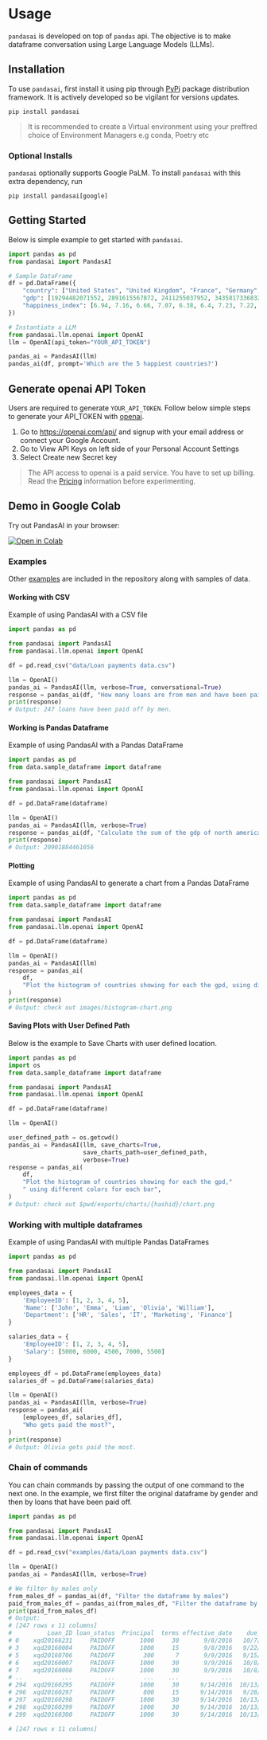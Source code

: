# Usage

`pandasai` is developed on top of `pandas` api. The objective is to make dataframe conversation
using Large Language Models (LLMs).

## Installation

To use `pandasai`, first install it using pip through [PyPi](https://pypi.org/project/pandasai/) package distribution
framework. It is actively developed so be vigilant for versions updates.

```console
pip install pandasai
```

> It is recommended to create a Virtual environment using your preffred choice of Environment Managers e.g conda,
> Poetry etc

### Optional Installs

`pandasai` optionally supports Google PaLM. To install `pandasai` with this extra dependency, run

```console
pip install pandasai[google]
```

## Getting Started

Below is simple example to get started with `pandasai`.

```python
import pandas as pd
from pandasai import PandasAI

# Sample DataFrame
df = pd.DataFrame({
    "country": ["United States", "United Kingdom", "France", "Germany", "Italy", "Spain", "Canada", "Australia", "Japan", "China"],
    "gdp": [19294482071552, 2891615567872, 2411255037952, 3435817336832, 1745433788416, 1181205135360, 1607402389504, 1490967855104, 4380756541440, 14631844184064],
    "happiness_index": [6.94, 7.16, 6.66, 7.07, 6.38, 6.4, 7.23, 7.22, 5.87, 5.12]
})

# Instantiate a LLM
from pandasai.llm.openai import OpenAI
llm = OpenAI(api_token="YOUR_API_TOKEN")

pandas_ai = PandasAI(llm)
pandas_ai(df, prompt='Which are the 5 happiest countries?')
```

## Generate openai API Token

Users are required to generate `YOUR_API_TOKEN`. Follow below simple steps to generate your API_TOKEN with
[openai](https://platform.openai.com/overview).

1. Go to https://openai.com/api/ and signup with your email address or connect your Google Account.
2. Go to View API Keys on left side of your Personal Account Settings
3. Select Create new Secret key

> The API access to openai is a paid service. You have to set up billing.
> Read the [Pricing](https://platform.openai.com/docs/quickstart/pricing) information before experimenting.

## Demo in Google Colab

Try out PandasAI in your browser:

[![Open in Colab](https://camo.githubusercontent.com/84f0493939e0c4de4e6dbe113251b4bfb5353e57134ffd9fcab6b8714514d4d1/68747470733a2f2f636f6c61622e72657365617263682e676f6f676c652e636f6d2f6173736574732f636f6c61622d62616467652e737667)](https://colab.research.google.com/drive/1rKz7TudOeCeKGHekw7JFNL4sagN9hon-?usp=sharing)

### Examples

Other [examples](../examples) are included in the repository along with samples of data.

#### Working with CSV

Example of using PandasAI with a CSV file

```python
import pandas as pd

from pandasai import PandasAI
from pandasai.llm.openai import OpenAI

df = pd.read_csv("data/Loan payments data.csv")

llm = OpenAI()
pandas_ai = PandasAI(llm, verbose=True, conversational=True)
response = pandas_ai(df, "How many loans are from men and have been paid off?")
print(response)
# Output: 247 loans have been paid off by men.
```

#### Working is Pandas Dataframe

Example of using PandasAI with a Pandas DataFrame

```python
import pandas as pd
from data.sample_dataframe import dataframe

from pandasai import PandasAI
from pandasai.llm.openai import OpenAI

df = pd.DataFrame(dataframe)

llm = OpenAI()
pandas_ai = PandasAI(llm, verbose=True)
response = pandas_ai(df, "Calculate the sum of the gdp of north american countries")
print(response)
# Output: 20901884461056

```

#### Plotting

Example of using PandasAI to generate a chart from a Pandas DataFrame

```python
import pandas as pd
from data.sample_dataframe import dataframe

from pandasai import PandasAI
from pandasai.llm.openai import OpenAI

df = pd.DataFrame(dataframe)

llm = OpenAI()
pandas_ai = PandasAI(llm)
response = pandas_ai(
    df,
    "Plot the histogram of countries showing for each the gpd, using different colors for each bar",
)
print(response)
# Output: check out images/histogram-chart.png
```

#### Saving Plots with User Defined Path

Below is the example to Save Charts with user defined location. 

```python
import pandas as pd
import os
from data.sample_dataframe import dataframe

from pandasai import PandasAI
from pandasai.llm.openai import OpenAI

df = pd.DataFrame(dataframe)

llm = OpenAI()

user_defined_path = os.getcwd()
pandas_ai = PandasAI(llm, save_charts=True,
                     save_charts_path=user_defined_path,
                     verbose=True)
response = pandas_ai(
    df,
    "Plot the histogram of countries showing for each the gpd,"
    " using different colors for each bar",
)
# Output: check out $pwd/exports/charts/{hashid}/chart.png
```

### Working with multiple dataframes

Example of using PandasAI with multiple Pandas DataFrames

```python
import pandas as pd

from pandasai import PandasAI
from pandasai.llm.openai import OpenAI

employees_data = {
    'EmployeeID': [1, 2, 3, 4, 5],
    'Name': ['John', 'Emma', 'Liam', 'Olivia', 'William'],
    'Department': ['HR', 'Sales', 'IT', 'Marketing', 'Finance']
}

salaries_data = {
    'EmployeeID': [1, 2, 3, 4, 5],
    'Salary': [5000, 6000, 4500, 7000, 5500]
}

employees_df = pd.DataFrame(employees_data)
salaries_df = pd.DataFrame(salaries_data)

llm = OpenAI()
pandas_ai = PandasAI(llm, verbose=True)
response = pandas_ai(
    [employees_df, salaries_df],
    "Who gets paid the most?",
)
print(response)
# Output: Olivia gets paid the most.
```

### Chain of commands

You can chain commands by passing the output of one command to the next one. In the example, we first filter the original
dataframe by gender and then by loans that have been paid off.

```python
import pandas as pd

from pandasai import PandasAI
from pandasai.llm.openai import OpenAI

df = pd.read_csv("examples/data/Loan payments data.csv")

llm = OpenAI()
pandas_ai = PandasAI(llm, verbose=True)

# We filter by males only
from_males_df = pandas_ai(df, "Filter the dataframe by males")
paid_from_males_df = pandas_ai(from_males_df, "Filter the dataframe by loans that have been paid off")
print(paid_from_males_df)
# Output:
# [247 rows x 11 columns]
#          Loan_ID loan_status  Principal  terms effective_date    due_date     paid_off_time  past_due_days  age             education Gender
# 0    xqd20166231     PAIDOFF       1000     30       9/8/2016   10/7/2016   9/14/2016 19:31            NaN   45  High School or Below   male
# 3    xqd20160004     PAIDOFF       1000     15       9/8/2016   9/22/2016   9/22/2016 20:00            NaN   27               college   male
# 5    xqd20160706     PAIDOFF        300      7       9/9/2016   9/15/2016    9/9/2016 13:45            NaN   35       Master or Above   male
# 6    xqd20160007     PAIDOFF       1000     30       9/9/2016   10/8/2016   10/7/2016 23:07            NaN   29               college   male
# 7    xqd20160008     PAIDOFF       1000     30       9/9/2016   10/8/2016   10/5/2016 20:33            NaN   36               college   male
# ..           ...         ...        ...    ...            ...         ...               ...            ...  ...                   ...    ...
# 294  xqd20160295     PAIDOFF       1000     30      9/14/2016  10/13/2016  10/13/2016 13:00            NaN   36              Bechalor   male
# 296  xqd20160297     PAIDOFF        800     15      9/14/2016   9/28/2016    9/21/2016 4:42            NaN   27               college   male
# 297  xqd20160298     PAIDOFF       1000     30      9/14/2016  10/13/2016   10/13/2016 9:00            NaN   29  High School or Below   male
# 298  xqd20160299     PAIDOFF       1000     30      9/14/2016  10/13/2016   10/13/2016 9:00            NaN   40  High School or Below   male
# 299  xqd20160300     PAIDOFF       1000     30      9/14/2016  10/13/2016  10/13/2016 11:00            NaN   28               college   male

# [247 rows x 11 columns]
```
